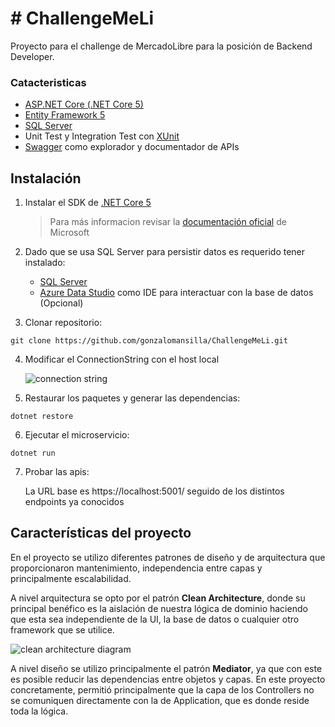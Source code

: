 # # ChallengeMeLi

Proyecto para el challenge de MercadoLibre para la posición de Backend Developer.

### Catacteristicas
* [ASP.NET Core (.NET Core 5)](https://dotnet.microsoft.com/en-us/apps/aspnet/microservices)
* [Entity Framework 5](https://docs.microsoft.com/en-us/ef/)
* [SQL Server](https://www.microsoft.com/es-es/sql-server/sql-server-downloads)
* Unit Test y Integration Test con [XUnit](https://xunit.net/)
* [Swagger](https://swagger.io/) como explorador y documentador de APIs

## Instalación
1. Instalar el SDK de [.NET Core 5](https://download.visualstudio.microsoft.com/download/pr/14ccbee3-e812-4068-af47-1631444310d1/3b8da657b99d28f1ae754294c9a8f426/dotnet-sdk-5.0.408-win-x64.exe)
	> Para más informacion revisar la [documentación oficial](https://dotnet.microsoft.com/en-us/learn/dotnet/hello-world-tutorial/install) de Microsoft

2. Dado que se usa SQL Server para persistir datos es requerido tener instalado:
	* [SQL Server](https://www.microsoft.com/es-es/sql-server/sql-server-downloads)
	* [Azure Data Studio](https://docs.microsoft.com/en-us/sql/azure-data-studio/download-azure-data-studio?view=sql-server-ver16) como IDE para interactuar con la base de datos (Opcional)
3. Clonar repositorio:
  ```
  git clone https://github.com/gonzalomansilla/ChallengeMeLi.git
  ```
4. Modificar el ConnectionString con el host local

	  ![connection string](https://i.imgur.com/3arqmTY.png)
5. Restaurar los paquetes y generar las dependencias:
  ```
  dotnet restore
  ```
6. Ejecutar el microservicio:
  ```
  dotnet run
  ```
7. Probar las apis:

    La URL base es https://localhost:5001/ seguido de los distintos endpoints ya conocidos

## Características del proyecto
En el proyecto se utilizo diferentes patrones de diseño y de arquitectura que proporcionaron mantenimiento, independencia entre capas y principalmente escalabilidad.

A nivel arquitectura se opto por el patrón **Clean Architecture**, donde su principal benéfico es la aislación de nuestra lógica de dominio haciendo que esta sea independiente de la UI, la base de datos o cualquier otro framework que se utilice.

![clean architecture diagram](https://blog.cleancoder.com/uncle-bob/images/2012-08-13-the-clean-architecture/CleanArchitecture.jpg)

A nivel diseño se utilizo principalmente el patrón **Mediator**, ya que con este es posible reducir las dependencias entre objetos y capas. En este proyecto concretamente, permitió principalmente que la capa de los Controllers no se comuniquen directamente con la de Application, que es donde reside toda la lógica.

